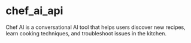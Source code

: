 # chef_ai_api
Chef AI is a conversational AI tool that helps users discover new recipes, learn cooking techniques, and troubleshoot issues in the kitchen.
